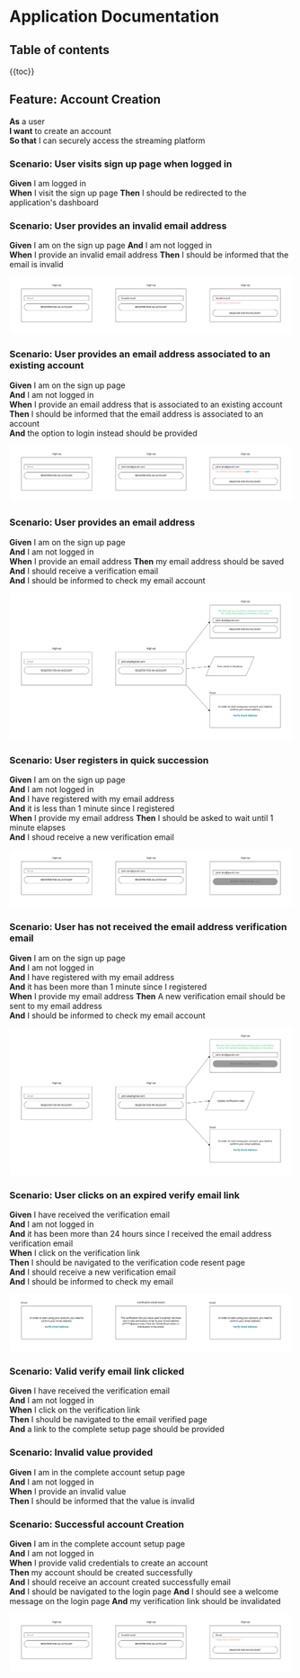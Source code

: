 # Application Documentation

## Table of contents

{{toc}}

## Feature: Account Creation

**As** a user  
**I want** to create an account  
**So that** I can securely access the streaming platform

### Scenario: User visits sign up page when logged in

**Given** I am logged in  
**When** I visit the sign up page
**Then** I should be redirected to the application's dashboard

### Scenario: User provides an invalid email address

**Given** I am on the sign up page
**And** I am not logged in  
**When** I provide an invalid email address
**Then** I should be informed that the email is invalid

![Invalid email address](../images/invalid-email-address.svg)

### Scenario: User provides an email address associated to an existing account

**Given** I am on the sign up page  
**And** I am not logged in  
**When** I provide an email address that is associated to an existing account  
**Then** I should be informed that the email address is associated to an account  
**And** the option to login instead should be provided

![Sign up email address with account](../images/sign-up-email-with-account.svg)

### Scenario: User provides an email address

**Given** I am on the sign up page  
**And** I am not logged in  
**When** I provide an email address
**Then** my email address should be saved  
**And** I should receive a verification email  
**And** I should be informed to check my email account

![Successful registration](../images/successful-registration.svg)

### Scenario: User registers in quick succession

**Given** I am on the sign up page  
**And** I am not logged in  
**And** I have registered with my email address  
**And** it is less than 1 minute since I registered  
**When** I provide my email address
**Then** I should be asked to wait until 1 minute elapses  
**And** I shoud receive a new verification email

![Multiple registrations quick succession](../images/multiple-registrations-quick-succession.svg)

### Scenario: User has not received the email address verification email

**Given** I am on the sign up page  
**And** I am not logged in  
**And** I have registered with my email address  
**And** it has been more than 1 minute since I registered  
**When** I provide my email address
**Then** A new verification email should be sent to my email address  
**And** I should be informed to check my email account

![Multiple registrations](../images/multiple-registrations.svg)

### Scenario: User clicks on an expired verify email link

**Given** I have received the verification email  
**And** I am not logged in  
**And** it has been more than 24 hours since I received the email address verification email  
**When** I click on the verification link  
**Then** I should be navigated to the verification code resent page  
**And** I should receive a new verification email  
**And** I should be informed to check my email

![Expired email verification link clicked](../images/expired-email-verification-link-clicked.svg)

### Scenario: Valid verify email link clicked

**Given** I have received the verification email  
**And** I am not logged in  
**When** I click on the verification link  
**Then** I should be navigated to the email verified page  
**And** a link to the complete setup page should be provided

### Scenario: Invalid value provided

**Given** I am in the complete account setup page  
**And** I am not logged in  
**When** I provide an invalid value  
**Then** I should be informed that the value is invalid

### Scenario: Successful account Creation

**Given** I am in the complete account setup page  
**And** I am not logged in  
**When** I provide valid credentials to create an account  
**Then** my account should be created successfully  
**And** I should receive an account created successfully email  
**And** I should be navigated to the login page
**And** I should see a welcome message on the login page
**And** my verification link should be invalidated

![Sign Up Page](../images/sign-up.svg)
